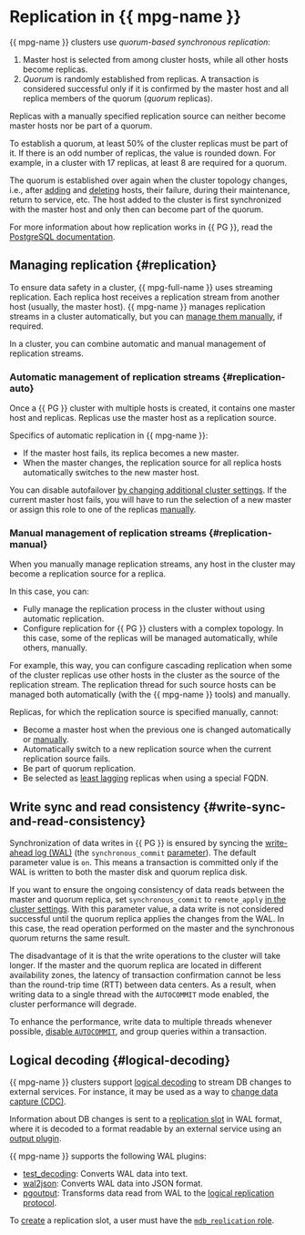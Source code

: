 # Replication in {{ mpg-name }}

{{ mpg-name }} clusters use _quorum-based synchronous replication_:

1. Master host is selected from among cluster hosts, while all other hosts become replicas.
1. _Quorum_ is randomly established from replicas. A transaction is considered successful only if it is confirmed by the master host and all replica members of the quorum (_quorum_ replicas).

Replicas with a manually specified replication source can neither become master hosts nor be part of a quorum.

To establish a quorum, at least 50% of the cluster replicas must be part of it. If there is an odd number of replicas, the value is rounded down. For example, in a cluster with 17 replicas, at least 8 are required for a quorum.

The quorum is established over again when the cluster topology changes, i.e., after [adding](../operations/hosts.md#add) and [deleting](../operations/hosts.md#remove) hosts, their failure, during their maintenance, return to service, etc. The host added to the cluster is first synchronized with the master host and only then can become part of the quorum.

For more information about how replication works in {{ PG }}, read the [PostgreSQL documentation](https://www.postgresql.org/docs/current/static/warm-standby.html).

## Managing replication {#replication}

To ensure data safety in a cluster, {{ mpg-full-name }} uses streaming replication. Each replica host receives a replication stream from another host (usually, the master host). {{ mpg-name }} manages replication streams in a cluster automatically, but you can [manage them manually](../operations/hosts.md#update), if required.

In a cluster, you can combine automatic and manual management of replication streams.

### Automatic management of replication streams {#replication-auto}

Once a {{ PG }} cluster with multiple hosts is created, it contains one master host and replicas. Replicas use the master host as a replication source.

Specifics of automatic replication in {{ mpg-name }}:

* If the master host fails, its replica becomes a new master.
* When the master changes, the replication source for all replica hosts automatically switches to the new master host.

You can disable autofailover [by changing additional cluster settings](../operations/update.md#change-additional-settings). If the current master host fails, you will have to run the selection of a new master or assign this role to one of the replicas [manually](../operations/update.md#start-manual-failover).

### Manual management of replication streams {#replication-manual}

When you manually manage replication streams, any host in the cluster may become a replication source for a replica.

In this case, you can:

* Fully manage the replication process in the cluster without using automatic replication.
* Configure replication for {{ PG }} clusters with a complex topology. In this case, some of the replicas will be managed automatically, while others, manually.

For example, this way, you can configure cascading replication when some of the cluster replicas use other hosts in the cluster as the source of the replication stream. The replication thread for such source hosts can be managed both automatically (with the {{ mpg-name }} tools) and manually.

Replicas, for which the replication source is specified manually, cannot:

* Become a master host when the previous one is changed automatically or [manually](../operations/update.md#start-manual-failover).
* Automatically switch to a new replication source when the current replication source fails.
* Be part of quorum replication.
* Be selected as [least lagging](../operations/connect.md#fqdn-replica) replicas when using a special FQDN.

## Write sync and read consistency {#write-sync-and-read-consistency}

Synchronization of data writes in {{ PG }} is ensured by syncing the [write-ahead log (WAL)](https://www.postgresql.org/docs/current/wal-intro.html) (the `synchronous_commit` [parameter](settings-list.md#setting-synchronous-commit)). The default parameter value is `on`. This means a transaction is committed only if the WAL is written to both the master disk and quorum replica disk.

If you want to ensure the ongoing consistency of data reads between the master and quorum replica, set `synchronous_commit` to `remote_apply` [in the cluster settings](../operations/update.md#change-postgresql-config). With this parameter value, a data write is not considered successful until the quorum replica applies the changes from the WAL. In this case, the read operation performed on the master and the synchronous quorum returns the same result.

The disadvantage of it is that the write operations to the cluster will take longer. If the master and the quorum replica are located in different availability zones, the latency of transaction confirmation cannot be less than the round-trip time (RTT) between data centers. As a result, when writing data to a single thread with the `AUTOCOMMIT` mode enabled, the cluster performance will degrade.

To enhance the performance, write data to multiple threads whenever possible, [disable `AUTOCOMMIT`](https://www.postgresql.org/docs/current/ecpg-sql-set-autocommit.html), and group queries within a transaction.

## Logical decoding {#logical-decoding}

{{ mpg-name }} clusters support [logical decoding](https://www.postgresql.org/docs/current/logicaldecoding.html) to stream DB changes to external services. For instance, it may be used as a way to [change data capture (CDC)](../../data-transfer/concepts/cdc.md).

Information about DB changes is sent to a [replication slot](https://www.postgresql.org/docs/current/logicaldecoding-explanation.html) in WAL format, where it is decoded to a format readable by an external service using an [output plugin](https://www.postgresql.org/docs/current/logicaldecoding-output-plugin.html).

{{ mpg-name }} supports the following WAL plugins:

* [test_decoding](https://www.postgresql.org/docs/current/test-decoding.html): Converts WAL data into text.
* [wal2json](https://github.com/eulerto/wal2json): Converts WAL data into JSON format.
* [pgoutput](https://www.npgsql.org/doc/replication.html#logical-streaming-replication-protocol-pgoutput-plugin): Transforms data read from WAL to the [logical replication protocol](https://www.postgresql.org/docs/current/protocol-logicalrep-message-formats.html).

To [create](../operations/replication-slots.md#create) a replication slot, a user must have the [`mdb_replication` role](./roles.md#mdb-replication).
